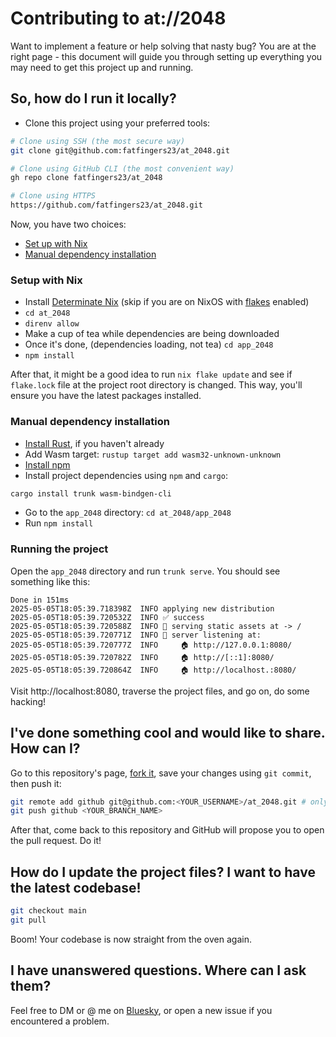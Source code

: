 # Contributing to at://2048

Want to implement a feature or help solving that nasty bug? You are at the
right page - this document will guide you through setting up everything you may
need to get this project up and running.

## So, how do I run it locally?

- Clone this project using your preferred tools:

```bash
# Clone using SSH (the most secure way)
git clone git@github.com:fatfingers23/at_2048.git

# Clone using GitHub CLI (the most convenient way)
gh repo clone fatfingers23/at_2048

# Clone using HTTPS
https://github.com/fatfingers23/at_2048.git
```

Now, you have two choices:

- [Set up with Nix](#setup-with-nix)
- [Manual dependency installation](#manual-dependency-installation)

### Setup with Nix

- Install [Determinate Nix](https://github.com/DeterminateSystems/nix-installer) (skip if you are on NixOS with [flakes](https://nixos.wiki/wiki/Flakes) enabled)
- `cd at_2048`
- `direnv allow`
- Make a cup of tea while dependencies are being downloaded
- Once it's done, (dependencies loading, not tea) `cd app_2048`
- `npm install`

After that, it might be a good idea to run `nix flake update` and see if
`flake.lock` file at the project root directory is changed. This way, you'll
ensure you have the latest packages installed.

### Manual dependency installation

- [Install Rust](https://www.rust-lang.org/tools/install), if you haven't already
- Add Wasm target: `rustup target add wasm32-unknown-unknown`
- [Install npm](https://nodejs.org/en/download)
- Install project dependencies using `npm` and `cargo`:
```bash
cargo install trunk wasm-bindgen-cli
```
- Go to the `app_2048` directory: `cd at_2048/app_2048`
- Run `npm install`

### Running the project

Open the `app_2048` directory and run `trunk serve`. You should see something
like this:

```
Done in 151ms
2025-05-05T18:05:39.718398Z  INFO applying new distribution
2025-05-05T18:05:39.720532Z  INFO ✅ success
2025-05-05T18:05:39.720588Z  INFO 📡 serving static assets at -> /
2025-05-05T18:05:39.720771Z  INFO 📡 server listening at:
2025-05-05T18:05:39.720777Z  INFO     🏠 http://127.0.0.1:8080/
2025-05-05T18:05:39.720782Z  INFO     🏠 http://[::1]:8080/
2025-05-05T18:05:39.720864Z  INFO     🏠 http://localhost.:8080/
```

Visit http://localhost:8080, traverse the project files, and go on, do some
hacking!

## I've done something cool and would like to share. How can I?

Go to this repository's page, [fork it](https://docs.github.com/en/pull-requests/collaborating-with-pull-requests/working-with-forks/fork-a-repo?tool=webui&platform=linux#forking-a-repository),
save your changes using `git commit`, then push it:
```bash
git remote add github git@github.com:<YOUR_USERNAME>/at_2048.git # only needed once
git push github <YOUR_BRANCH_NAME>
```
After that, come back to this repository and GitHub will propose you to open
the pull request. Do it!

## How do I update the project files? I want to have the latest codebase!

```bash
git checkout main
git pull
```

Boom! Your codebase is now straight from the oven again.

## I have unanswered questions. Where can I ask them?

Feel free to DM or @ me on [Bluesky](https://bsky.app/profile/2048.blue), or
open a new issue if you encountered a problem.

